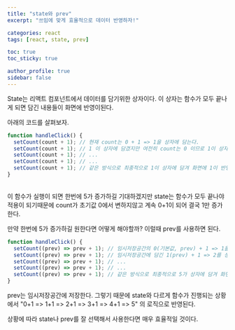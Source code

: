 ```yaml
---
title: "state와 prev"
excerpt: "쓰임에 맞게 효율적으로 데이터 반영하자!"

categories: react
tags: [react, state, prev]

toc: true
toc_sticky: true

author_profile: true
sidebar: false
---
```


State는 리액트 컴포넌트에서 데이터를 담기위한 상자이다.
이 상자는 함수가 모두 끝나게 되면 담긴 내용들이 화면에 반영이된다.

아래의 코드를 살펴보자.

```jsx
function handleClick() {
  setCount(count + 1); // 현재 count는 0 + 1 => 1을 상자에 담는다.
  setCount(count + 1); // 1 이 상자에 담겼지만 여전히 count는 0 이므로 1이 상자에 담긴다
  setCount(count + 1); // ...
  setCount(count + 1); // ...
  setCount(count + 1); // 같은 방식으로 최종적으로 1이 상자에 담겨 화면에 1이 반영된다
}
```

<br />
 이 함수가 실행이 되면 한번에 5가 증가하길 기대하겠지만 state는 함수가 모두 끝나야 적용이 되기때문에 count가 초기값 0에서 변하지않고 계속 0+1이 되어 결국 1만 증가한다.

만약 한번에 5가 증가하길 원한다면 어떻게 해야할까? 이럴때 prev를 사용하면 된다.

```jsx
function handleClick() {
  setCount((prev) => prev + 1); // 임시저장공간의 0(기본값, prev) + 1 => 1을 상자에 담는다.
  setCount((prev) => prev + 1); // 임시저장공간에 담긴 1(prev) + 1 => 2를 상자에 담는다.
  setCount((prev) => prev + 1); // ...
  setCount((prev) => prev + 1); // ...
  setCount((prev) => prev + 1); // 같은 방식으로 최종적으로 5가 상자에 담겨 화면에 5가 반영된다
}
```

prev는 임시저장공간에 저장한다. 그렇기 때문에 state와 다르게 함수가 진행되는
상황에서 "0+1 => 1+1 => 2+1 => 3+1 => 4+1 => 5" 의 로직으로 반영된다.

상황에 따라 state나 prev를 잘 선택해서 사용한다면 매우 효율적일 것이다.
